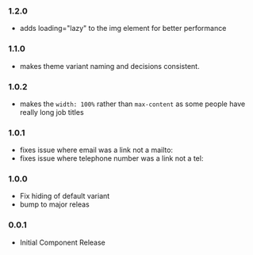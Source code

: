### 1.2.0

- adds loading="lazy" to the img element for better performance

### 1.1.0

- makes theme variant naming and decisions consistent.

### 1.0.2

- makes the `width: 100%` rather than `max-content` as some people have really long job titles

### 1.0.1

- fixes issue where email was a link not a mailto:
- fixes issue where telephone number was a link not a tel:

### 1.0.0

- Fix hiding of default variant
- bump to major releas

### 0.0.1

- Initial Component Release
